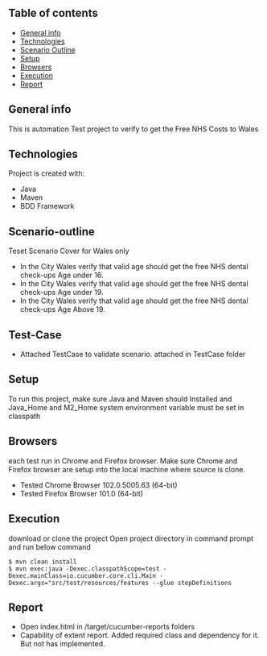 ## Table of contents
* [General info](#general-info)
* [Technologies](#technologies)
* [Scenario Outline](#scenario-outline)
* [Setup](#setup)
* [Browsers](#browsers)
* [Execution](#execution)
* [Report](#report)

## General info
This is automation Test project to verify to get the Free NHS Costs to Wales
	
## Technologies
Project is created with:
* Java
* Maven
* BDD Framework

## Scenario-outline
Teset Scenario Cover for Wales only
* In the City Wales verify that valid age should get the free NHS dental check-ups Age under 16.
* In the City Wales verify that valid age should get the free NHS dental check-ups Age under 19.
* In the City Wales verify that valid age should get the free NHS dental check-ups Age Above 19.

## Test-Case
* Attached TestCase to validate scenario. attached in TestCase folder

## Setup
To run this project, make sure Java and Maven should Installed and Java_Home and M2_Home system environment variable must be set in classpath

## Browsers
each test run in Chrome and Firefox browser.
Make sure Chrome and Firefox browser are setup into the local machine where source is clone.
* Tested Chrome Browser 102.0.5005.63 (64-bit)
* Tested Firefox Browser 101.0 (64-bit)

## Execution
download or clone the project
Open project directory in command prompt and run below command
```
$ mvn clean install
$ mvn exec:java -Dexec.classpathScope=test -Dexec.mainClass=io.cucumber.core.cli.Main -Dexec.args="src/test/resources/features --glue stepDefinitions
```
## Report
* Open index.html in /target/cucumber-reports folders
* Capability of extent report. Added required class and dependency for it. But not has implemented.
